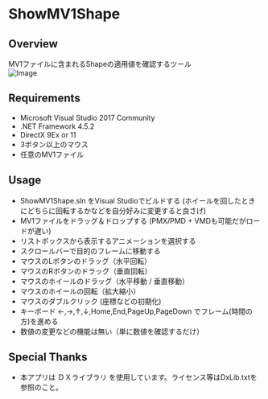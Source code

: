 # ShowMV1Shape

## Overview
MV1ファイルに含まれるShapeの適用値を確認するツール  
![Image](https://elftune.github.io/app/showmv1shape/image.png)

## Requirements
- Microsoft Visual Studio 2017 Community
- .NET Framework 4.5.2
- DirectX 9Ex or 11
- 3ボタン以上のマウス
- 任意のMV1ファイル

## Usage
- ShowMV1Shape.sln をVisual Studioでビルドする (ホイールを回したときにどちらに回転するかなどを自分好みに変更すると良さげ)
- MV1ファイルをドラッグ＆ドロップする (PMX/PMD + VMDも可能だがロードが遅い)
- リストボックスから表示するアニメーションを選択する
- スクロールバーで目的のフレームに移動する
- マウスのLボタンのドラッグ（水平回転）
- マウスのRボタンのドラッグ（垂直回転）
- マウスのホイールのドラッグ（水平移動 / 垂直移動）
- マウスのホイールの回転（拡大縮小）
- マウスのダブルクリック (座標などの初期化)
- キーボード ←,→,↑,↓,Home,End,PageUp,PageDown でフレーム(時間の方)を進める
- 数値の変更などの機能は無い（単に数値を確認するだけ）

## Special Thanks
- 本アプリは ＤＸライブラリ を使用しています。ライセンス等はDxLib.txtを参照のこと。
